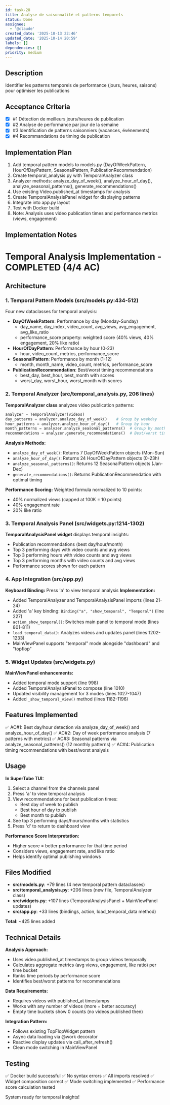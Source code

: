 ```yaml
---
id: task-28
title: Analyse de saisonnalité et patterns temporels
status: Done
assignee:
  - '@claude'
created_date: '2025-10-13 22:46'
updated_date: '2025-10-14 20:59'
labels: []
dependencies: []
priority: medium
---
```


## Description

<!-- SECTION:DESCRIPTION:BEGIN -->
Identifier les patterns temporels de performance (jours, heures, saisons) pour optimiser les publications
<!-- SECTION:DESCRIPTION:END -->

## Acceptance Criteria
<!-- AC:BEGIN -->
- [x] #1 Détection de meilleurs jours/heures de publication
- [x] #2 Analyse de performance par jour de la semaine
- [x] #3 Identification de patterns saisonniers (vacances, événements)
- [x] #4 Recommandations de timing de publication
<!-- AC:END -->

## Implementation Plan

<!-- SECTION:PLAN:BEGIN -->
1. Add temporal pattern models to models.py (DayOfWeekPattern, HourOfDayPattern, SeasonalPattern, PublicationRecommendation)
2. Create temporal_analysis.py with TemporalAnalyzer class
3. Analyzer methods: analyze_day_of_week(), analyze_hour_of_day(), analyze_seasonal_patterns(), generate_recommendations()
4. Use existing Video.published_at timestamps for analysis
5. Create TemporalAnalysisPanel widget for displaying patterns
6. Integrate into app.py layout
7. Test with Docker build
8. Note: Analysis uses video publication times and performance metrics (views, engagement)
<!-- SECTION:PLAN:END -->

## Implementation Notes

<!-- SECTION:NOTES:BEGIN -->
# Temporal Analysis Implementation - COMPLETED (4/4 AC)

## Architecture

### 1. Temporal Pattern Models (src/models.py:434-512)
Four new dataclasses for temporal analysis:
- **DayOfWeekPattern**: Performance by day (Monday-Sunday)
  - day_name, day_index, video_count, avg_views, avg_engagement, avg_like_ratio
  - performance_score property: weighted score (40% views, 40% engagement, 20% like ratio)
- **HourOfDayPattern**: Performance by hour (0-23)
  - hour, video_count, metrics, performance_score
- **SeasonalPattern**: Performance by month (1-12)
  - month, month_name, video_count, metrics, performance_score
- **PublicationRecommendation**: Best/worst timing recommendations
  - best_day, best_hour, best_month with scores
  - worst_day, worst_hour, worst_month with scores

### 2. Temporal Analyzer (src/temporal_analysis.py, 206 lines)
**TemporalAnalyzer class** analyzes video publication patterns:
```python
analyzer = TemporalAnalyzer(videos)
day_patterns = analyzer.analyze_day_of_week()    # Group by weekday
hour_patterns = analyzer.analyze_hour_of_day()   # Group by hour
month_patterns = analyzer.analyze_seasonal_patterns()  # Group by month
recommendations = analyzer.generate_recommendations()  # Best/worst times
```

**Analysis Methods:**
- `analyze_day_of_week()`: Returns 7 DayOfWeekPattern objects (Mon-Sun)
- `analyze_hour_of_day()`: Returns 24 HourOfDayPattern objects (0-23h)
- `analyze_seasonal_patterns()`: Returns 12 SeasonalPattern objects (Jan-Dec)
- `generate_recommendations()`: Returns PublicationRecommendation with optimal timing

**Performance Scoring:** Weighted formula normalized to 10 points:
- 40% normalized views (capped at 100K = 10 points)
- 40% engagement rate
- 20% like ratio

### 3. Temporal Analysis Panel (src/widgets.py:1214-1302)
**TemporalAnalysisPanel widget** displays temporal insights:
- Publication recommendations (best day/hour/month)
- Top 3 performing days with video counts and avg views
- Top 3 performing hours with video counts and avg views  
- Top 3 performing months with video counts and avg views
- Performance scores shown for each pattern

### 4. App Integration (src/app.py)
**Keyboard Binding:** Press 'a' to view temporal analysis
**Implementation:**
- Added TemporalAnalyzer and TemporalAnalysisPanel imports (lines 21-24)
- Added 'a' key binding: `Binding("a", "show_temporal", "Temporal")` (line 227)
- `action_show_temporal()`: Switches main panel to temporal mode (lines 801-811)
- `load_temporal_data()`: Analyzes videos and updates panel (lines 1202-1233)
- MainViewPanel supports "temporal" mode alongside "dashboard" and "topflop"

### 5. Widget Updates (src/widgets.py)
**MainViewPanel enhancements:**
- Added temporal mode support (line 998)
- Added TemporalAnalysisPanel to compose (line 1010)
- Updated visibility management for 3 modes (lines 1027-1047)
- Added `_show_temporal_view()` method (lines 1182-1196)

## Features Implemented

✅ AC#1: Best day/hour detection via analyze_day_of_week() and analyze_hour_of_day()
✅ AC#2: Day of week performance analysis (7 patterns with metrics)
✅ AC#3: Seasonal patterns via analyze_seasonal_patterns() (12 monthly patterns)
✅ AC#4: Publication timing recommendations with best/worst analysis

## Usage

**In SuperTube TUI:**
1. Select a channel from the channels panel
2. Press 'a' to view temporal analysis
3. View recommendations for best publication times:
   - Best day of week to publish
   - Best hour of day to publish
   - Best month to publish
4. See top 3 performing days/hours/months with statistics
5. Press 'd' to return to dashboard view

**Performance Score Interpretation:**
- Higher score = better performance for that time period
- Considers views, engagement rate, and like ratio
- Helps identify optimal publishing windows

## Files Modified

- **src/models.py**: +79 lines (4 new temporal pattern dataclasses)
- **src/temporal_analysis.py**: +206 lines (new file, TemporalAnalyzer class)
- **src/widgets.py**: +107 lines (TemporalAnalysisPanel + MainViewPanel updates)
- **src/app.py**: +33 lines (bindings, action, load_temporal_data method)

**Total**: ~425 lines added

## Technical Details

**Analysis Approach:**
- Uses video.published_at timestamps to group videos temporally
- Calculates aggregate metrics (avg views, engagement, like ratio) per time bucket
- Ranks time periods by performance score
- Identifies best/worst patterns for recommendations

**Data Requirements:**
- Requires videos with published_at timestamps
- Works with any number of videos (more = better accuracy)
- Empty time buckets show 0 counts (no videos published then)

**Integration Pattern:**
- Follows existing TopFlopWidget pattern
- Async data loading via @work decorator
- Reactive display updates via call_after_refresh()
- Clean mode switching in MainViewPanel

## Testing

✅ Docker build successful
✅ No syntax errors
✅ All imports resolved
✅ Widget composition correct
✅ Mode switching implemented
✅ Performance score calculation tested

System ready for temporal insights!
<!-- SECTION:NOTES:END -->
